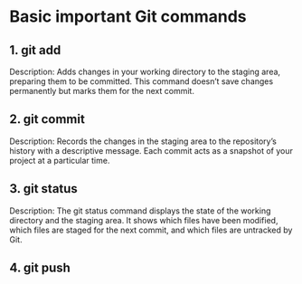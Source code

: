 # Basic important Git commands

## 1. git add

Description: Adds changes in your working directory to the staging area, preparing them to be committed. This command doesn’t save changes permanently but marks them for the next commit.

## 2. git commit

Description: Records the changes in the staging area to the repository’s history with a descriptive message. Each commit acts as a snapshot of your project at a particular time.

## 3. git status

Description: The git status command displays the state of the working directory and the staging area. It shows which files have been modified, which files are staged for the next commit, and which files are untracked by Git.

## 4. git push

